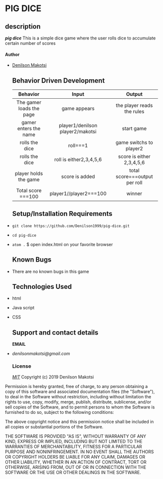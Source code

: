 # PIG DICE

## description

**_pig dice_** This is a simple dice game where the user rolls dice to accumulate certain number of scores

#### Author

-   [Denilson Makotsi](https://github.com/Denilson1999)
    ## Behavior Driven Development
    |Behavior    | Input   |Output|
    |:-----------:|:----------: |:----------:|
    |The gamer loads the page | game appears | the player reads the rules |
    |gamer enters the name | player1/denilson player2/makotsi | start game |
    |rolls the dice | roll===1 | game switchs to player2 |
    |rolls the dice | roll is either2,3,4,5,6 | score is either 2,3,4,5,6 |
    |player holds the game|score is added | total score===output per roll |
    |Total score ===100 |player1//player2===100 | winner |
    ## Setup/Installation Requirements
-   `git clone https://github.com/Denilson1999/pig-dice.git`
-   `cd pig-dice`
-   `atom .`
    $ open index.html on your favorite browser
    ## Known Bugs


-   There are no known bugs in this game
    ## Technologies Used
-   html
-   Java script
-   CSS
    ## Support and contact details
      **EMAIL**
-   _denilsonmakotsi@gmail.com_
    ### License
    _[MIT](https://choosealicense.com/licenses/mit/)_
    Copyright (c) 2019 Denilson Makotsi

Permission is hereby granted, free of charge, to any person obtaining a copy of this software and associated documentation files (the "Software"), to deal in the Software without restriction, including without limitation the rights to use, copy, modify, merge, publish, distribute, sublicense, and/or sell copies of the Software, and to permit persons to whom the Software is furnished to do so, subject to the following conditions:

The above copyright notice and this permission notice shall be included in all copies or substantial portions of the Software.

THE SOFTWARE IS PROVIDED "AS IS", WITHOUT WARRANTY OF ANY KIND, EXPRESS OR IMPLIED, INCLUDING BUT NOT LIMITED TO THE WARRANTIES OF MERCHANTABILITY, FITNESS FOR A PARTICULAR PURPOSE AND NONINFRINGEMENT. IN NO EVENT SHALL THE AUTHORS OR COPYRIGHT HOLDERS BE LIABLE FOR ANY CLAIM, DAMAGES OR OTHER LIABILITY, WHETHER IN AN ACTION OF CONTRACT, TORT OR OTHERWISE, ARISING FROM, OUT OF OR IN CONNECTION WITH THE SOFTWARE OR THE USE OR OTHER DEALINGS IN THE SOFTWARE.
